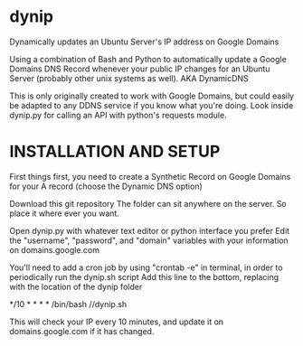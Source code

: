 # dynip
Dynamically updates an Ubuntu Server's IP address on Google Domains

Using a combination of Bash and Python to automatically update a Google Domains DNS Record whenever your public IP changes for an Ubuntu Server (probably other unix systems as well). AKA DynamicDNS

This is only originally created to work with Google Domains, but could easily be adapted to any DDNS service if you know what you're doing. Look inside dynip.py for calling an API with python's requests module.

# INSTALLATION AND SETUP

First things first, you need to create a Synthetic Record on Google Domains for your A record (choose the Dynamic DNS option)

Download this git repository
The folder can sit anywhere on the server. So place it where ever you want.

Open dynip.py with whatever text editor or python interface you prefer
Edit the "username", "password", and "domain" variables with your information on domains.google.com

You'll need to add a cron job by using "crontab -e" in terminal, in order to periodically run the dynip.sh script
Add this line to the bottom, replacing <LOCATION> with the location of the dynip folder
  
*/10 * * * * /bin/bash /<LOCATION>/dynip.sh
  
This will check your IP every 10 minutes, and update it on domains.google.com if it has changed.
